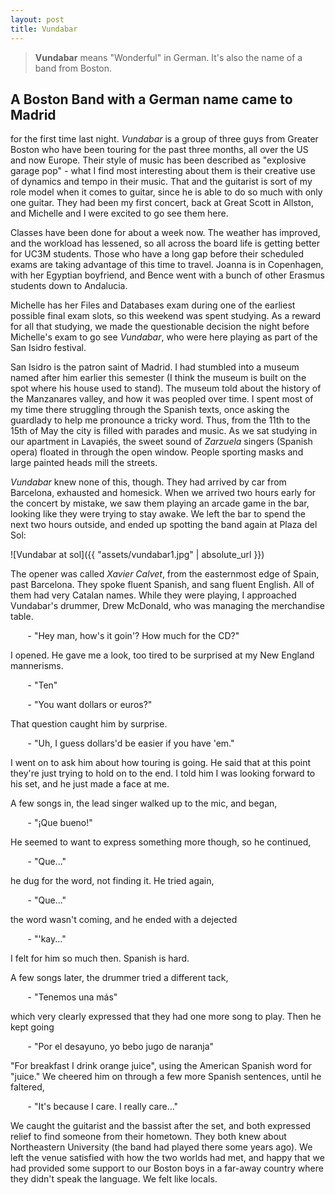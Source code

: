 ```yaml
---
layout: post
title: Vundabar
---
```


> **Vundabar** means "Wonderful" in German. It's also the name of a band from Boston.

## A Boston Band with a German name came to Madrid

for the first time last night. *Vundabar* is a group of three guys from Greater 
Boston who have been touring for the past three months, all over the US and now
Europe. Their style of music has been described as "explosive garage pop" - what I find most interesting about them is their creative use of dynamics and tempo in their music. That and the guitarist is sort of my role model when it comes to guitar, since he is able to do so much with only one guitar. They had been my first concert, back at Great Scott in Allston, and Michelle and I were excited to go see them here. 

Classes have been done for about a week now. The weather has improved, and the
workload has lessened, so all across the board life is getting better for UC3M
students. Those who have a long gap before their scheduled exams are taking
advantage of this time to travel. Joanna is in Copenhagen, with her Egyptian
boyfriend, and Bence went with a bunch of other Erasmus students down to Andalucia. 

Michelle has her Files and Databases exam during one of the earliest possible
final exam slots, so this weekend was spent studying. As a reward for all that 
studying, we made the questionable decision the night before Michelle's exam to go see *Vundabar*, who were here playing as part of the San Isidro festival. 

San Isidro is the patron saint of Madrid. I had stumbled into a museum named after him earlier this semester (I think the museum is built on the spot where his house used to stand). The museum told about the history of the Manzanares valley, and how it was peopled over time. I spent most of my time there struggling through the Spanish texts, once asking the guardlady to help me pronounce a tricky word. Thus, from the 11th to the 15th of May the city is filled with parades and music. As we sat studying in our apartment in Lavapiés, the sweet sound of *Zarzuela* singers (Spanish opera) floated in through the open window. People sporting masks and large painted heads mill the streets. 

*Vundabar* knew none of this, though. They had arrived by car from Barcelona, 
exhausted and homesick. When we arrived two hours early for the concert by
mistake, we saw them playing an arcade game in the bar, looking like they were
trying to stay awake. We left the bar to spend the next two hours outside,
and ended up spotting the band again at Plaza del Sol:

![Vundabar at sol]({{ "assets/vundabar1.jpg" | absolute_url }})

The opener was called *Xavier Calvet*, from the easternmost edge of Spain, past
Barcelona. They spoke fluent Spanish, and sang fluent English. All of them had
very Catalan names. While they were playing, I approached Vundabar's drummer,
Drew McDonald, who was managing the merchandise table.

&nbsp;&nbsp;&nbsp;&nbsp;&nbsp;&nbsp; \- "Hey man, how's it goin'? How much
for the CD?"

I opened. He gave me a look, too tired to be surprised at my New England mannerisms.

&nbsp;&nbsp;&nbsp;&nbsp;&nbsp;&nbsp; \- "Ten"

&nbsp;&nbsp;&nbsp;&nbsp;&nbsp;&nbsp; \- "You want dollars or euros?"

That question caught him by surprise.

&nbsp;&nbsp;&nbsp;&nbsp;&nbsp;&nbsp; \- "Uh, I guess dollars'd be easier if 
you have 'em."

I went on to ask him about how touring is going. He said that at this point
they're just trying to hold on to the end. I told him I was looking forward to his
set, and he just made a face at me.

A few songs in, the lead singer walked up to the mic, and began,

&nbsp;&nbsp;&nbsp;&nbsp;&nbsp;&nbsp; \- "¡Que bueno!"

He seemed to want to express something more though, so he continued,

&nbsp;&nbsp;&nbsp;&nbsp;&nbsp;&nbsp; \- "Que..."

he dug for the word, not finding it. He tried again,

&nbsp;&nbsp;&nbsp;&nbsp;&nbsp;&nbsp; \- "Que..."

the word wasn't coming, and he ended with a dejected

&nbsp;&nbsp;&nbsp;&nbsp;&nbsp;&nbsp; \- "'kay..."

I felt for him so much then. Spanish is hard.

A few songs later, the drummer tried a different tack,

&nbsp;&nbsp;&nbsp;&nbsp;&nbsp;&nbsp; \- "Tenemos una más"

which very clearly expressed that they had one more song to play. Then he kept
going

&nbsp;&nbsp;&nbsp;&nbsp;&nbsp;&nbsp; \- "Por el desayuno, yo bebo jugo de naranja"

"For breakfast I drink orange juice", using the American Spanish word for "juice."
We cheered him on through a few more Spanish sentences, until he faltered,

&nbsp;&nbsp;&nbsp;&nbsp;&nbsp;&nbsp; \- "It's because I care. I really care..."

We caught the guitarist and the bassist after the set, and both expressed 
relief to find someone from their hometown. They both knew about Northeastern University (the band had played there some years ago). We left the venue satisfied with how the two worlds had met, and happy that we had provided some support to our Boston boys in a far-away country where they didn't speak the language. We felt like locals.
